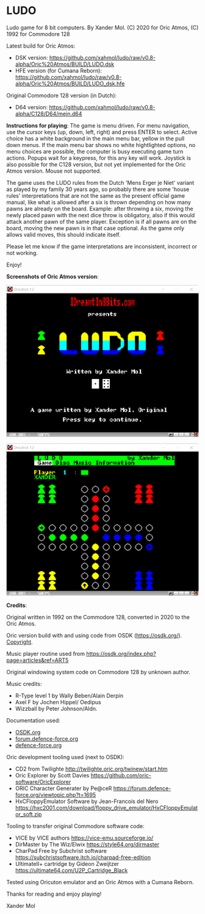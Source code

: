 # LUDO
Ludo game for 8 bit computers. By Xander Mol.
(C) 2020 for Oric Atmos, (C) 1992 for Commodore 128

Latest build for Oric Atmos:

- DSK version:
  https://github.com/xahmol/ludo/raw/v0.8-alpha/Oric%20Atmos/BUILD/LUDO.dsk
- HFE version (for Cumana Reborn):
  https://github.com/xahmol/ludo/raw/v0.8-alpha/Oric%20Atmos/BUILD/LUDO_dsk.hfe

Original Commodore 128 version (in Dutch):

- D64 version:
  https://github.com/xahmol/ludo/raw/v0.8-alpha/C128/D64/mejn.d64

**Instructions for playing**:
The game is menu driven. For menu navigation, use the cursor keys (up, down, left, right) and press ENTER to select. Active choice has a white background in the main menu bar, yellow in the pull down menus. If the main menu bar shows no white hightlighted options, no menu choices are possible, the computer is busy executing game turn actions.
Popups wait for a keypress, for this any key will work. Joystick is also possible for the C128 version, but not yet implemented for the Oric Atmos version. Mouse not supported.

The game uses the LUDO rules from the Dutch 'Mens Erger je Niet' variant as played by my family 30 years ago, so probably there are some 'house rules' interpretations that are not the same as the present official game manual, like what is allowed after a six is thrown depending on how many pawns are already on the board. Example: after throwing a six, moving the newly placed pawn with the next dice throw is obligatory, also if this would attack another pawn of the same player. Exception is if all pawns are on the board, moving the new pawn is in that case optional. As the game only allows valid moves, this should indicate itself.

Please let me know if the game interpretations are inconsistent, incorrect or not working.

Enjoy!

**Screenshots of Oric Atmos version**:

![](LudoTitle.png)

![](LudoGame.png)

**Credits**:

Original written in 1992 on the Commodore 128, converted in 2020 to the Oric Atmos.

Oric version build with and using code from OSDK (https://osdk.org/). [Copyright](https://osdk.org/index.php?page=documentation&subpage=copyright).

Music player routine used from https://osdk.org/index.php?page=articles&ref=ART5

Original windowing system code on Commodore 128 by unknown author.

Music credits:

- R-Type level 1 by Wally Beben/Alain Derpin
- Axel F by Jochen Hippel/ Oedipus
- Wizzball by Peter Johnson/Aldn.

Documentation used:

- [OSDK.org]() 
- [forum.defence-force.org]()
- [defence-force.org]()

Oric development tooling used (next to OSDK):

- CD2 from Twilighte http://twilighte.oric.org/twinew/start.htm
- Oric Explorer by Scott Davies https://github.com/oric-software/OricExplorer
- ORIC Character Generater by Pe@ceR https://forum.defence-force.org/viewtopic.php?t=1695
- HxCFloppyEmulator Software by Jean-Francois del Nero https://hxc2001.com/download/floppy_drive_emulator/HxCFloppyEmulator_soft.zip

Tooling to transfer original Commodore software code: 

- VICE by VICE authors https://vice-emu.sourceforge.io/
- DirMaster by The Wiz/Elwix https://style64.org/dirmaster
- CharPad Free by Subchrist software https://subchristsoftware.itch.io/charpad-free-edition
- UltimateII+ cartridge by Gideon Zweijtzer https://ultimate64.com/U2P_Cartridge_Black

Tested using Oricuton emulator and an Oric Atmos with a Cumana Reborn.



Thanks for reading and enjoy playing!

Xander Mol
